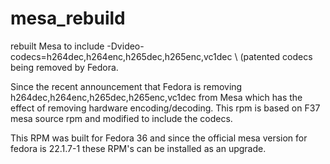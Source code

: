 # mesa_rebuild
rebuilt Mesa to include -Dvideo-codecs=h264dec,h264enc,h265dec,h265enc,vc1dec \ (patented codecs being removed by Fedora.


Since the recent announcement that Fedora is removing h264dec,h264enc,h265dec,h265enc,vc1dec from Mesa which has the effect of removing hardware encoding/decoding. This rpm is based on F37 mesa source rpm and modified to include the codecs.

This RPM was built for Fedora 36 and since the official mesa version for fedora is 22.1.7-1 these RPM's can be installed as an upgrade.
